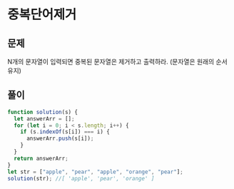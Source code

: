 # 중복단어제거

## 문제

N개의 문자열이 입력되면 중복된 문자열은 제거하고 출력하라. (문자열은 원래의 순서 유지)

## 풀이

```javascript
function solution(s) {
  let answerArr = [];
  for (let i = 0; i < s.length; i++) {
    if (s.indexOf(s[i]) === i) {
      answerArr.push(s[i]);
    }
  }
  return answerArr;
}
let str = ["apple", "pear", "apple", "orange", "pear"];
solution(str); //[ 'apple', 'pear', 'orange' ]
```
